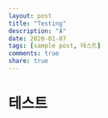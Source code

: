 ```yaml
---
layout: post
title: "Testing"
description: "A"
date: 2020-01-07
tags: [sample post, 테스트]
comments: true
share: true
---
```


# 테스트